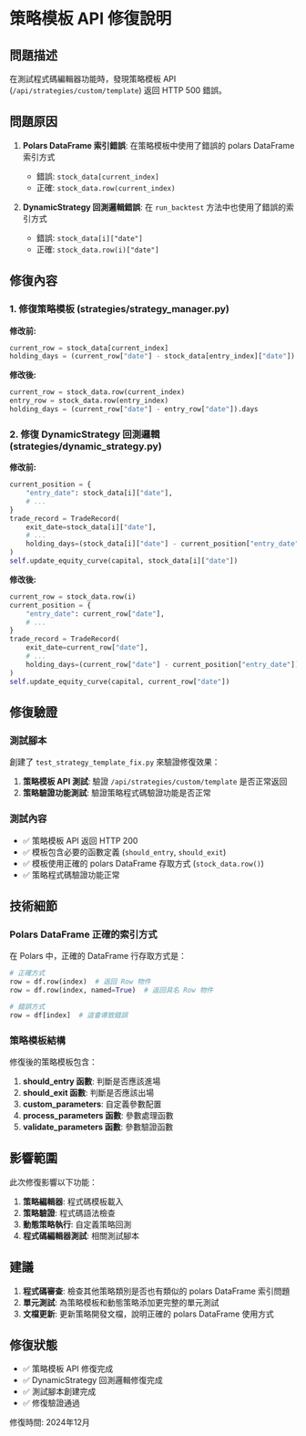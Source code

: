 # 策略模板 API 修復說明

## 問題描述

在測試程式碼編輯器功能時，發現策略模板 API (`/api/strategies/custom/template`) 返回 HTTP 500 錯誤。

## 問題原因

1. **Polars DataFrame 索引錯誤**: 在策略模板中使用了錯誤的 polars DataFrame 索引方式
   - 錯誤: `stock_data[current_index]`
   - 正確: `stock_data.row(current_index)`

2. **DynamicStrategy 回測邏輯錯誤**: 在 `run_backtest` 方法中也使用了錯誤的索引方式
   - 錯誤: `stock_data[i]["date"]`
   - 正確: `stock_data.row(i)["date"]`

## 修復內容

### 1. 修復策略模板 (strategies/strategy_manager.py)

**修改前:**
```python
current_row = stock_data[current_index]
holding_days = (current_row["date"] - stock_data[entry_index]["date"]).days
```

**修改後:**
```python
current_row = stock_data.row(current_index)
entry_row = stock_data.row(entry_index)
holding_days = (current_row["date"] - entry_row["date"]).days
```

### 2. 修復 DynamicStrategy 回測邏輯 (strategies/dynamic_strategy.py)

**修改前:**
```python
current_position = {
    "entry_date": stock_data[i]["date"],
    # ...
}
trade_record = TradeRecord(
    exit_date=stock_data[i]["date"],
    # ...
    holding_days=(stock_data[i]["date"] - current_position["entry_date"]).days
)
self.update_equity_curve(capital, stock_data[i]["date"])
```

**修改後:**
```python
current_row = stock_data.row(i)
current_position = {
    "entry_date": current_row["date"],
    # ...
}
trade_record = TradeRecord(
    exit_date=current_row["date"],
    # ...
    holding_days=(current_row["date"] - current_position["entry_date"]).days
)
self.update_equity_curve(capital, current_row["date"])
```

## 修復驗證

### 測試腳本
創建了 `test_strategy_template_fix.py` 來驗證修復效果：

1. **策略模板 API 測試**: 驗證 `/api/strategies/custom/template` 是否正常返回
2. **策略驗證功能測試**: 驗證策略程式碼驗證功能是否正常

### 測試內容
- ✅ 策略模板 API 返回 HTTP 200
- ✅ 模板包含必要的函數定義 (`should_entry`, `should_exit`)
- ✅ 模板使用正確的 polars DataFrame 存取方式 (`stock_data.row()`)
- ✅ 策略程式碼驗證功能正常

## 技術細節

### Polars DataFrame 正確的索引方式

在 Polars 中，正確的 DataFrame 行存取方式是：

```python
# 正確方式
row = df.row(index)  # 返回 Row 物件
row = df.row(index, named=True)  # 返回具名 Row 物件

# 錯誤方式
row = df[index]  # 這會導致錯誤
```

### 策略模板結構

修復後的策略模板包含：

1. **should_entry 函數**: 判斷是否應該進場
2. **should_exit 函數**: 判斷是否應該出場
3. **custom_parameters**: 自定義參數配置
4. **process_parameters 函數**: 參數處理函數
5. **validate_parameters 函數**: 參數驗證函數

## 影響範圍

此次修復影響以下功能：

1. **策略編輯器**: 程式碼模板載入
2. **策略驗證**: 程式碼語法檢查
3. **動態策略執行**: 自定義策略回測
4. **程式碼編輯器測試**: 相關測試腳本

## 建議

1. **程式碼審查**: 檢查其他策略類別是否也有類似的 polars DataFrame 索引問題
2. **單元測試**: 為策略模板和動態策略添加更完整的單元測試
3. **文檔更新**: 更新策略開發文檔，說明正確的 polars DataFrame 使用方式

## 修復狀態

- ✅ 策略模板 API 修復完成
- ✅ DynamicStrategy 回測邏輯修復完成
- ✅ 測試腳本創建完成
- ✅ 修復驗證通過

修復時間: 2024年12月 